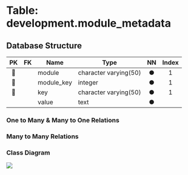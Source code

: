 # Table: development.module_metadata

## Database Structure

| PK  | FK  | Name       | Type                  | NN  | Index |
| :-: | :-: | ---------- | --------------------- | :-: | :---: |
| 🔑  |     | module     | character varying(50) |  ●  |   1   |
| 🔑  |     | module_key | integer               |  ●  |   1   |
| 🔑  |     | key        | character varying(50) |  ●  |   1   |
|     |     | value      | text                  |  ●  |       |

### One to Many & Many to One Relations

### Many to Many Relations

### Class Diagram

![](https://mermaid.ink/svg/eyJjb2RlIjoiY2xhc3NEaWFncmFtXG4gIFxuICBjbGFzcyBNb2R1bGVNZXRhZGF0dW0ge1xuICAgIFN0cmluZyArbW9kdWxlXG4gICAgTnVtYmVyICttb2R1bGVfa2V5XG4gICAgU3RyaW5nICtrZXlcbiAgICBTdHJpbmcgK3ZhbHVlXG4gIH1cblxuIiwibWVybWFpZCI6eyJ0aGVtZSI6ImRlZmF1bHQifX0)

